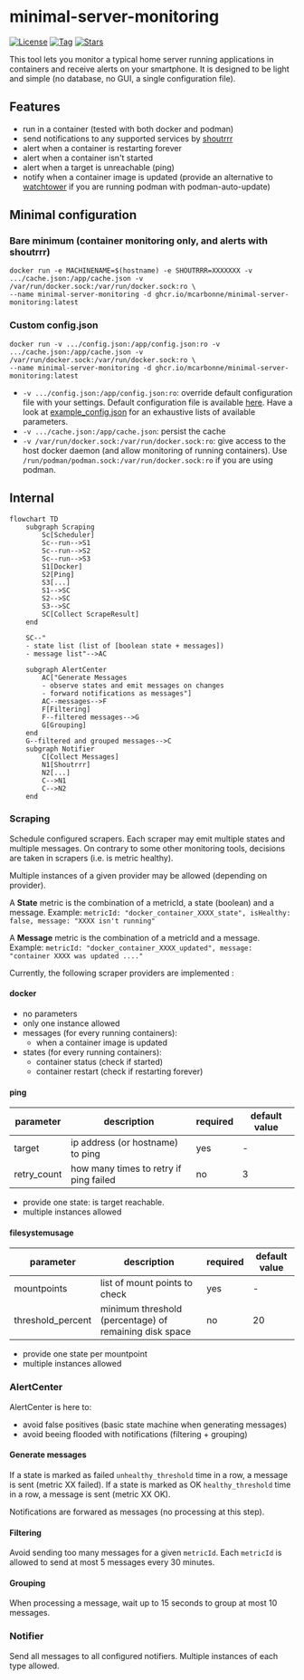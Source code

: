 # minimal-server-monitoring
[![License](https://img.shields.io/badge/License-MIT-blue.svg)](https://opensource.org/licenses/MIT)
[![Tag](https://img.shields.io/github/v/tag/mcarbonne/minimal-server-monitoring)](https://github.com/mcarbonne/minimal-server-monitoring/tags)
[![Stars](https://img.shields.io/github/stars/mcarbonne/minimal-server-monitoring.svg)](https://github.com/mcarbonne/minimal-server-monitoring)

This tool lets you monitor a typical home server running applications in containers and receive alerts on your smartphone. It is designed to be light and simple (no database, no GUI, a single configuration file).


## Features
- run in a container (tested with both docker and podman)
- send notifications to any supported services by [shoutrrr](https://containrrr.dev/shoutrrr/v0.8/services/overview/)
- alert when a container is restarting forever
- alert when a container isn't started
- alert when a target is unreachable (ping)
- notify when a container image is updated (provide an alternative to [watchtower](https://containrrr.dev/watchtower/) if you are running podman with podman-auto-update)

## Minimal configuration
### Bare minimum (container monitoring only, and alerts with shoutrrr)
```
docker run -e MACHINENAME=$(hostname) -e SHOUTRRR=XXXXXXX -v .../cache.json:/app/cache.json -v /var/run/docker.sock:/var/run/docker.sock:ro \
--name minimal-server-monitoring -d ghcr.io/mcarbonne/minimal-server-monitoring:latest
```

### Custom config.json
```
docker run -v .../config.json:/app/config.json:ro -v .../cache.json:/app/cache.json -v /var/run/docker.sock:/var/run/docker.sock:ro \
--name minimal-server-monitoring -d ghcr.io/mcarbonne/minimal-server-monitoring:latest
```

- `-v .../config.json:/app/config.json:ro`: override default configuration file with your settings. Default configuration file is available [here](docker_config.json). Have a look at [example_config.json](example_config.json) for an exhaustive lists of available parameters.
- `-v .../cache.json:/app/cache.json`: persist the cache
- `-v /var/run/docker.sock:/var/run/docker.sock:ro`: give access to the host docker daemon (and allow monitoring of running containers). Use `/run/podman/podman.sock:/var/run/docker.sock:ro` if you are using podman.

## Internal
```mermaid
flowchart TD
    subgraph Scraping
        Sc[Scheduler]
        Sc--run-->S1
        Sc--run-->S2
        Sc--run-->S3
        S1[Docker]
        S2[Ping]
        S3[...]
        S1-->SC
        S2-->SC
        S3-->SC
        SC[Collect ScrapeResult]
    end

    SC--"
    - state list (list of [boolean state + messages])
    - message list"-->AC

    subgraph AlertCenter
        AC["Generate Messages
        - observe states and emit messages on changes
        - forward notifications as messages"]
        AC--messages-->F
        F[Filtering]
        F--filtered messages-->G
        G[Grouping]
    end
    G--filtered and grouped messages-->C
    subgraph Notifier
        C[Collect Messages]
        N1[Shoutrrr]
        N2[...]
        C-->N1
        C-->N2
    end
```

### Scraping
Schedule configured scrapers.
Each scraper may emit multiple states and multiple messages.
On contrary to some other monitoring tools, decisions are taken in scrapers (i.e. is metric healthy).

Multiple instances of a given provider may be allowed (depending on provider).

A **State** metric is the combination of a metricId, a state (boolean) and a message.
Example: `metricId: "docker_container_XXXX_state", isHealthy: false, message: "XXXX isn't running"`

A **Message** metric is the combination of a metricId and a message.
Example: `metricId: "docker_container_XXXX_updated", message: "container XXXX was updated ...."`

Currently, the following scraper providers are implemented :

#### docker
- no parameters
- only one instance allowed
- messages (for every running containers):
  - when a container image is updated
- states (for every running containers):
  - container status (check if started)
  - container restart (check if restarting forever)

#### ping
|parameter|description|required|default value|
|-----|-----------|--------|-------------|
|target|ip address (or hostname) to ping|yes|-|
|retry_count|how many times to retry if ping failed|no|3|

- provide one state: is target reachable.
- multiple instances allowed

#### filesystemusage
|parameter|description|required|default value|
|-----|-----------|--------|-------------|
|mountpoints|list of mount points to check|yes|-|
|threshold_percent|minimum threshold (percentage) of remaining disk space|no|20|

- provide one state per mountpoint
- multiple instances allowed

### AlertCenter
AlertCenter is here to:
- avoid false positives (basic state machine when generating messages)
- avoid beeing flooded with notifications (filtering + grouping)

#### Generate messages
If a state is marked as failed `unhealthy_threshold` time in a row, a message is sent (metric XX failed).
If a state is marked as OK `healthy_threshold` time in a row, a message is sent (metric XX OK).

Notifications are forwared as messages (no processing at this step).

#### Filtering
Avoid sending too many messages for a given `metricId`.
Each `metricId` is allowed to send at most 5 messages every 30 minutes.

#### Grouping
When processing a message, wait up to 15 seconds to group at most 10 messages.

### Notifier
Send all messages to all configured notifiers.
Multiple instances of each type allowed.